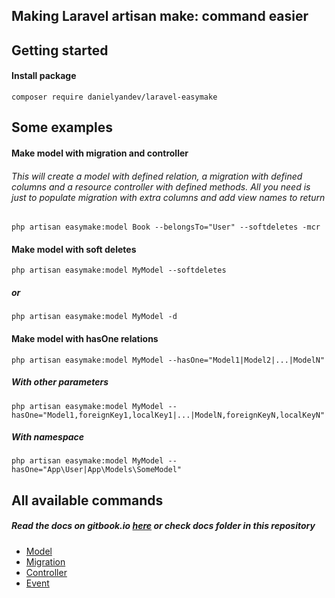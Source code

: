 ## Making Laravel artisan make: command easier

## Getting started

#### Install package
`composer require danielyandev/laravel-easymake`

## Some examples

#### Make model with migration and controller
###### This will create a model with defined relation, a migration with defined columns and a resource controller with defined methods. All you need is just to populate migration with extra columns and add view names to return
`php artisan easymake:model Book --belongsTo="User" --softdeletes -mcr`

#### Make model with soft deletes
`php artisan easymake:model MyModel --softdeletes`

##### or
`php artisan easymake:model MyModel -d`

#### Make model with hasOne relations
`php artisan easymake:model MyModel --hasOne="Model1|Model2|...|ModelN"`

##### With other parameters
`php artisan easymake:model MyModel --hasOne="Model1,foreignKey1,localKey1|...|ModelN,foreignKeyN,localKeyN"`

##### With namespace
`php artisan easymake:model MyModel --hasOne="App\User|App\Models\SomeModel"`

## All available commands

##### Read the docs on gitbook.io [here](https://rub1994-13.gitbook.io/easymake/) or check docs folder in this repository

- [Model](https://github.com/danielyandev/laravel-easymake/blob/master/docs/usage/model.md)
- [Migration](https://github.com/danielyandev/laravel-easymake/blob/master/docs/usage/migration.md)
- [Controller](https://github.com/danielyandev/laravel-easymake/blob/master/docs/usage/controller.md)
- [Event](https://github.com/danielyandev/laravel-easymake/blob/master/docs/usage/event.md)
